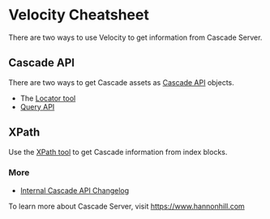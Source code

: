 # Velocity Cheatsheet

There are two ways to use Velocity to get information from Cascade Server.

## Cascade API
There are two ways to get Cascade assets as [Cascade API](https://www.hannonhill.com/cascadecms/latest/developing-in-cascade/internal-cascade-api/index.html) objects.
- The [Locator tool](https://www.hannonhill.com/cascadecms/latest/developing-in-cascade/script-formats/velocity-tools.html#LocatorTool)
- [Query API](https://www.hannonhill.com/cascadecms/latest/developing-in-cascade/script-formats/velocity-tools.html#QueryAPI)

## XPath
Use the [XPath tool](https://www.hannonhill.com/cascadecms/latest/developing-in-cascade/script-formats/velocity-tools.html#XPathTool) to get Cascade information from index blocks.

### More

- [Internal Cascade API Changelog](https://www.hannonhill.com/cascadecms/latest/developing-in-cascade/internal-cascade-api/internal-cascade-api-changelog.html)


To learn more about Cascade Server, visit https://www.hannonhill.com
